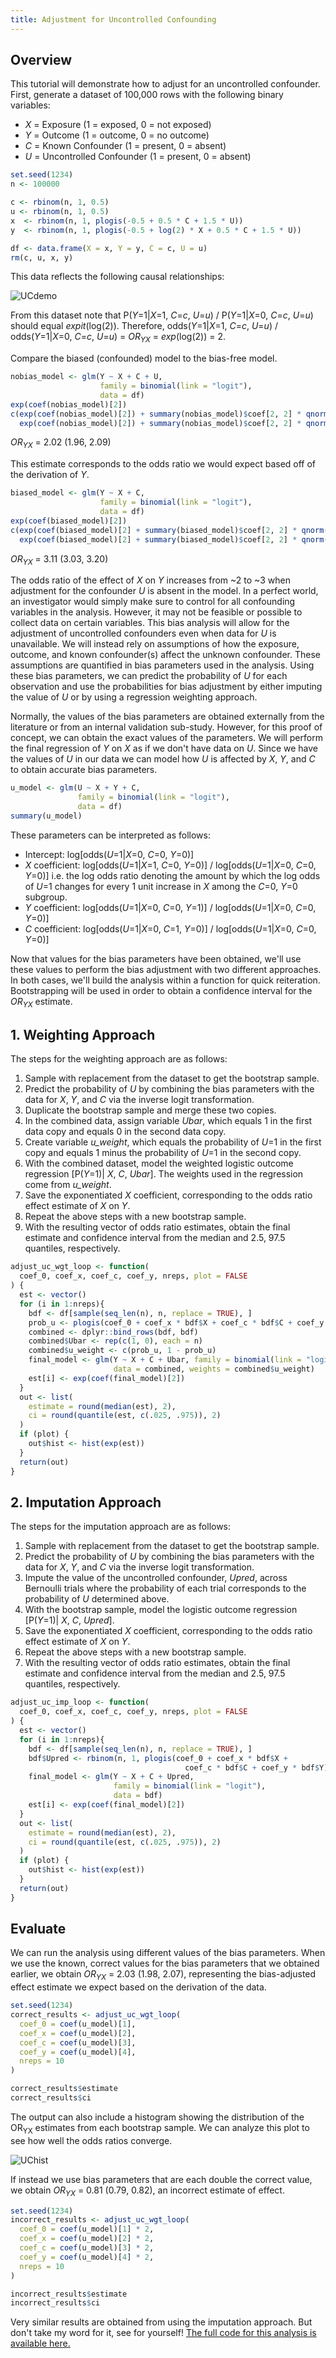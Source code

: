 ```yaml
---
title: Adjustment for Uncontrolled Confounding
---
```


## Overview
This tutorial will demonstrate how to adjust for an uncontrolled confounder. First, generate a dataset of 100,000 rows with the following binary variables:

* *X* = Exposure (1 = exposed, 0 = not exposed)
* *Y* = Outcome (1 = outcome, 0 = no outcome)
* *C* = Known Confounder (1 = present, 0 = absent)
* *U* = Uncontrolled Confounder (1 = present, 0 = absent)

```r
set.seed(1234)
n <- 100000

c <- rbinom(n, 1, 0.5)
u <- rbinom(n, 1, 0.5)
x  <- rbinom(n, 1, plogis(-0.5 + 0.5 * C + 1.5 * U))
y  <- rbinom(n, 1, plogis(-0.5 + log(2) * X + 0.5 * C + 1.5 * U))

df <- data.frame(X = x, Y = y, C = c, U = u)
rm(c, u, x, y)
```
This data reflects the following causal relationships:

![UCdemo](/img/UCdemo.png)

From this dataset note that P(*Y*=1\|*X*=1, *C*=*c*, *U*=*u*) / P(*Y*=1\|*X*=0, *C*=*c*, *U*=*u*) should equal *expit*(log(2)).
Therefore, odds(*Y*=1\|*X*=1, *C*=*c*, *U*=*u*) / odds(*Y*=1\|*X*=0, *C*=*c*, *U*=*u*) = *OR<sub>YX</sub>* = *exp*(log(2)) = 2.

Compare the biased (confounded) model to the bias-free model.

```r
nobias_model <- glm(Y ~ X + C + U,
                    family = binomial(link = "logit"),
                    data = df)
exp(coef(nobias_model)[2])
c(exp(coef(nobias_model)[2]) + summary(nobias_model)$coef[2, 2] * qnorm(.025)),
  exp(coef(nobias_model)[2]) + summary(nobias_model)$coef[2, 2] * qnorm(.975)))
```
*OR<sub>YX</sub>* = 2.02 (1.96, 2.09)

This estimate corresponds to the odds ratio we would expect based off of the derivation of *Y*.

```r
biased_model <- glm(Y ~ X + C,
                    family = binomial(link = "logit"),
                    data = df)
exp(coef(biased_model)[2])
c(exp(coef(biased_model)[2] + summary(biased_model)$coef[2, 2] * qnorm(.025)),
  exp(coef(biased_model)[2] + summary(biased_model)$coef[2, 2] * qnorm(.975)))
```
*OR<sub>YX</sub>* = 3.11 (3.03, 3.20)

The odds ratio of the effect of *X* on *Y* increases from ~2 to ~3 when adjustment for the confounder *U* is absent in the model.  In a perfect world, an investigator would simply make sure to control for all confounding variables in the analysis.  However, it may not be feasible or possible to collect data on certain variables.  This bias analysis will allow for the adjustment of uncontrolled confounders even when data for *U* is unavailable.  We will instead rely on assumptions of how the exposure, outcome, and known confounder(s) affect the unknown confounder. These assumptions are quantified in bias parameters used in the analysis.  Using these bias parameters, we can predict the probability of *U* for each observation and use the probabilities for bias adjustment by either imputing the value of *U* or by using a regression weighting approach.

Normally, the values of the bias parameters are obtained externally from the literature or from an internal validation sub-study.  However, for this proof of concept, we can obtain the exact values of the parameters.  We will perform the final regression of *Y* on *X* as if we don't have data on *U*. Since we have the values of *U* in our data we can model how *U* is affected by *X*, *Y*, and *C* to obtain accurate bias parameters. 

```r
u_model <- glm(U ~ X + Y + C,
               family = binomial(link = "logit"),
               data = df)
summary(u_model)
```
These parameters can be interpreted as follows:
* Intercept: log\[odds(*U*=1\|*X*=0, *C*=0, *Y*=0)]
* *X* coefficient: log\[odds(*U*=1\|*X*=1, *C*=0, *Y*=0)] / log\[odds(*U*=1\|*X*=0, *C*=0, *Y*=0)] i.e. the log odds ratio denoting the amount by which the log odds of *U*=1 changes for every 1 unit increase in *X* among the *C*=0, *Y*=0 subgroup.
* *Y* coefficient: log\[odds(*U*=1\|*X*=0, *C*=0, *Y*=1)] / log\[odds(*U*=1\|*X*=0, *C*=0, *Y*=0)]
* *C* coefficient: log\[odds(*U*=1\|*X*=0, *C*=1, *Y*=0)] / log\[odds(*U*=1\|*X*=0, *C*=0, *Y*=0)]

Now that values for the bias parameters have been obtained, we'll use these values to perform the bias adjustment with two different approaches. In both cases, we'll build the analysis within a function for quick reiteration. Bootstrapping will be used in order to obtain a confidence interval for the *OR<sub>YX</sub>* estimate.

## 1. Weighting Approach

The steps for the weighting approach are as follows:

1. Sample with replacement from the dataset to get the bootstrap sample.
2. Predict the probability of *U* by combining the bias parameters with the data for *X*, *Y*, and *C* via the inverse logit transformation.
3. Duplicate the bootstrap sample and merge these two copies.
4. In the combined data, assign variable *Ubar*, which equals 1 in the first data copy and equals 0 in the second data copy.
5. Create variable *u_weight*, which equals the probability of *U*=1 in the first copy and equals 1 minus the probability of *U*=1 in the second copy.
6. With the combined dataset, model the weighted logistic outcome regression \[P(*Y*=1)\| *X*, *C*, *Ubar*]. The weights used in the regression come from *u_weight*.
7. Save the exponentiated *X* coefficient, corresponding to the odds ratio effect estimate of *X* on *Y*.
8. Repeat the above steps with a new bootstrap sample.
9. With the resulting vector of odds ratio estimates, obtain the final estimate and confidence interval from the median and 2.5, 97.5 quantiles, respectively.

```r
adjust_uc_wgt_loop <- function(
  coef_0, coef_x, coef_c, coef_y, nreps, plot = FALSE
) {
  est <- vector()
  for (i in 1:nreps){
    bdf <- df[sample(seq_len(n), n, replace = TRUE), ]
    prob_u <- plogis(coef_0 + coef_x * bdf$X + coef_c * bdf$C + coef_y * bdf$Y)
    combined <- dplyr::bind_rows(bdf, bdf)
    combined$Ubar <- rep(c(1, 0), each = n)
    combined$u_weight <- c(prob_u, 1 - prob_u)
    final_model <- glm(Y ~ X + C + Ubar, family = binomial(link = "logit"),
                       data = combined, weights = combined$u_weight)
    est[i] <- exp(coef(final_model)[2])
  }
  out <- list(
    estimate = round(median(est), 2),
    ci = round(quantile(est, c(.025, .975)), 2)
  )
  if (plot) {
    out$hist <- hist(exp(est))
  }
  return(out)
}
```

## 2. Imputation Approach

The steps for the imputation approach are as follows:

1. Sample with replacement from the dataset to get the bootstrap sample.
2. Predict the probability of *U* by combining the bias parameters with the data for *X*, *Y*, and *C* via the inverse logit transformation.
3. Impute the value of the uncontrolled confounder, *Upred*, across Bernoulli trials where the probability of each trial corresponds to the probability of *U* determined above.
4. With the bootstrap sample, model the logistic outcome regression \[P(*Y*=1)\| *X*, *C*, *Upred*].
5. Save the exponentiated *X* coefficient, corresponding to the odds ratio effect estimate of *X* on *Y*.
6. Repeat the above steps with a new bootstrap sample.
7. With the resulting vector of odds ratio estimates, obtain the final estimate and confidence interval from the median and 2.5, 97.5 quantiles, respectively. 

```r
adjust_uc_imp_loop <- function(
  coef_0, coef_x, coef_c, coef_y, nreps, plot = FALSE
) {
  est <- vector()
  for (i in 1:nreps){
    bdf <- df[sample(seq_len(n), n, replace = TRUE), ]
    bdf$Upred <- rbinom(n, 1, plogis(coef_0 + coef_x * bdf$X +
                                       coef_c * bdf$C + coef_y * bdf$Y))
    final_model <- glm(Y ~ X + C + Upred,
                       family = binomial(link = "logit"),
                       data = bdf)
    est[i] <- exp(coef(final_model)[2])
  }
  out <- list(
    estimate = round(median(est), 2),
    ci = round(quantile(est, c(.025, .975)), 2)
  )
  if (plot) {
    out$hist <- hist(exp(est))
  }
  return(out)
}
```

## Evaluate

We can run the analysis using different values of the bias parameters.  When we use the known, correct values for the bias parameters that we obtained earlier, we obtain *OR<sub>YX</sub>* = 2.03 (1.98, 2.07), representing the bias-adjusted effect estimate we expect based on the derivation of the data.

```r
set.seed(1234)
correct_results <- adjust_uc_wgt_loop(
  coef_0 = coef(u_model)[1],
  coef_x = coef(u_model)[2],
  coef_c = coef(u_model)[3],
  coef_y = coef(u_model)[4],
  nreps = 10
)

correct_results$estimate
correct_results$ci
```
The output can also include a histogram showing the distribution of the OR<sub>YX</sub> estimates from each bootstrap sample. We can analyze this plot to see how well the odds ratios converge.

![UChist](/img/UChist.png)

If instead we use bias parameters that are each double the correct value, we obtain *OR<sub>YX</sub>* = 0.81 (0.79, 0.82), an incorrect estimate of effect.

```r
set.seed(1234)
incorrect_results <- adjust_uc_wgt_loop(
  coef_0 = coef(u_model)[1] * 2,
  coef_x = coef(u_model)[2] * 2,
  coef_c = coef(u_model)[3] * 2,
  coef_y = coef(u_model)[4] * 2,
  nreps = 10
)

incorrect_results$estimate
incorrect_results$ci
```

Very similar results are obtained from using the imputation approach. But don't take my word for it, see for yourself! <a href="https://github.com/pcbrendel/bias_analysis/blob/master/uc_tutorial.R" target="_blank">The full code for this analysis is available here.</a>
